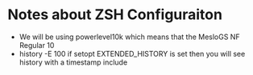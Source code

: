 # Notes about ZSH Configuraiton 
<ul>
  <li>We will be using powerlevel10k which means that the MesloGS NF Regular 10</li>
  <li>history -E 100 if setopt EXTENDED_HISTORY is set then you will see history with a timestamp include</li>
</ul>
